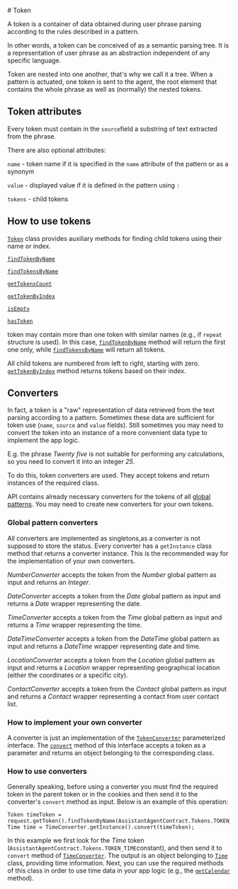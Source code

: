 ﻿﻿# Token

A token is a container of data obtained during user phrase parsing according to the rules described in a pattern.

In other words, a token can be conceived of as a semantic parsing tree. It is a representation of user phrase as an abstraction independent of any specific language.

Token are nested into one another, that's why we call it a tree. When a pattern is actuated, one token is sent to the agent, the root element that contains the whole phrase as well as (normally) the nested tokens.

## Token attributes

Every token must contain in the `source`field a substring of text extracted from the phrase.

There are also optional attributes:

`name` - token name if it is specified in the `name` attribute of the pattern or as a synonym

`value` - displayed value if it is defined in the pattern using `:`

`tokens` - child tokens

## How to use tokens

[`Token`](http://voiceassistant.mobi/reference/mobi/voiceassistant/base/Token.html) class provides auxiliary methods for finding child tokens using their name or index.

[`findTokenByName`](http://voiceassistant.mobi/reference/mobi/voiceassistant/base/Token.html#findTokenByName(java.lang.String))

[`findTokensByName`](http://voiceassistant.mobi/reference/mobi/voiceassistant/base/Token.html#findTokensByName(java.lang.String))
	
[`getTokensCount`](http://voiceassistant.mobi/reference/mobi/voiceassistant/base/Token.html#getTokensCount())
	
[`getTokenByIndex`](http://voiceassistant.mobi/reference/mobi/voiceassistant/base/Token.html#getTokenByIndex(int))
	
[`isEmpty`](http://voiceassistant.mobi/reference/mobi/voiceassistant/base/Token.html#isEmpty())
	
[`hasToken`](http://voiceassistant.mobi/reference/mobi/voiceassistant/base/Token.html#hasToken(java.lang.String))

 token may contain more than one token with similar names (e.g., if `repeat` structure is used). In this case, [`findTokenByName`](http://voiceassistant.mobi/reference/mobi/voiceassistant/base/Token.html#findTokenByName(java.lang.String)) method will return the first one only, while [`findTokensByName`](http://voiceassistant.mobi/reference/mobi/voiceassistant/base/Token.html#findTokensByName(java.lang.String)) will return all tokens.

All child tokens are numbered from left to right, starting with zero. [`getTokenByIndex`](http://voiceassistant.mobi/reference/mobi/voiceassistant/base/Token.html#getTokenByIndex(int)) method returns tokens based on their index.

## Converters

In fact, a token is a "raw" representation of data retrieved from the text parsing according to a pattern. Sometimes these data are sufficient for token use (`name`, `source` and `value` fields). Still sometimes you may need to convert the token into an instance of a more convenient data type to implement the app logic.

E.g. the phrase *Twenty five* is not suitable for performing any calculations, so you need to convert it into an integer *25*.

To do this, token converters are used. They accept tokens and return instances of the required class.

API contains already necessary converters for the tokens of all [global patterns](grammarsyntax.html). You may need to create new converters for your own tokens.

### Global pattern converters

All converters are implemented as singletons,as a converter is not supposed to store the status. Every converter has a `getInstance` class method that returns a converter instance. This is the recommended way for the implementation of your own converters.

*NumberConverter* accepts the token from the *Number* global pattern as input and returns an *Integer*.

*DateConverter* accepts a token from the *Date* global pattern as input and returns a *Date* wrapper representing the date.

*TimeConverter* accepts a token from the *Time* global pattern as input and returns a *Time* wrapper representing the time.

*DateTimeConverter* accepts a token from the *DateTime* global pattern as input and returns a *DateTime* wrapper representing date and time.

*LocationConverter* accepts a token from the *Location* global pattern as input and returns a *Location* wrapper representing geographical location (either the coordinates or a specific city).

*ContactConverter* accepts a token from the *Contact* global pattern as input and returns a *Contact* wrapper representing a contact from user contact list.

### How to implement your own converter

A converter is just an implementation of the [`TokenConverter`](http://voiceassistant.mobi/reference/mobi/voiceassistant/client/converter/TokenConverter.html) parameterized interface. The [`convert`](http://voiceassistant.mobi/reference/mobi/voiceassistant/client/converter/TokenConverter.html#convert(mobi.voiceassistant.base.Token)) method of this interface accepts a token as a parameter and returns an object belonging to the corresponding class.

### How to use converters

Generally speaking, before using a converter you must find the required token in the parent token or in the cookies and then send it to the converter's `convert` method as input. Below is an example of this operation:

	Token timeToken = request.getToken().findTokenByName(AssistantAgentContract.Tokens.TOKEN_TIME);
	Time time = TimeConverter.getInstance().convert(timeToken);

In this example we first look for the *Time* token (`AssistantAgentContract.Tokens.TOKEN_TIME`constant), and then send it to `convert` method of [`TimeConverter`](http://voiceassistant.mobi/reference/mobi/voiceassistant/client/converter/TimeConverter.html). The output is an object belonging to [`Time`](http://voiceassistant.mobi/reference/mobi/voiceassistant/client/model/Time.html) class, providing time information. Next, you can use the required methods of this class in order to use time data in your app logic (e.g., the [`getCalendar`](http://voiceassistant.mobi/reference/mobi/voiceassistant/client/model/Time.html#getCalendar()) method).
